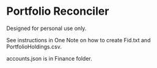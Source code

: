# Portfolio Reconciler

Designed for personal use only.

See instructions in One Note on how to create Fid.txt and PortfolioHoldings.csv.

accounts.json is in Finance folder.
